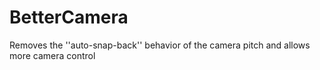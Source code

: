 # BetterCamera



Removes the ''auto-snap-back'' behavior of the camera pitch and allows more camera control

